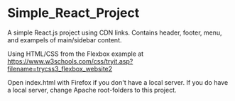 # Simple_React_Project
A simple React.js project using CDN links. Contains header, footer, menu, and exampels of main/sidebar content.

Using HTML/CSS from the Flexbox example at https://www.w3schools.com/css/tryit.asp?filename=trycss3_flexbox_website2

Open index.html with Firefox if you don't have a local server.
If you do have a local server, change Apache root-folders to this project.
